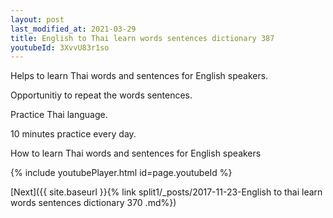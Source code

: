 ```yaml
---
layout: post
last_modified_at: 2021-03-29
title: English to Thai learn words sentences dictionary 387 
youtubeId: 3XvvU83r1so
---
```

 
 
Helps to learn Thai words and sentences for English speakers.

Opportunitiy to repeat the words sentences. 

Practice Thai language. 
 
10 minutes practice every day. 
 
How to learn Thai words and sentences for English speakers 
 
{% include youtubePlayer.html id=page.youtubeId %}
 
 
[Next]({{ site.baseurl }}{% link  split1/_posts/2017-11-23-English to thai learn words sentences dictionary 370 .md%})
 

